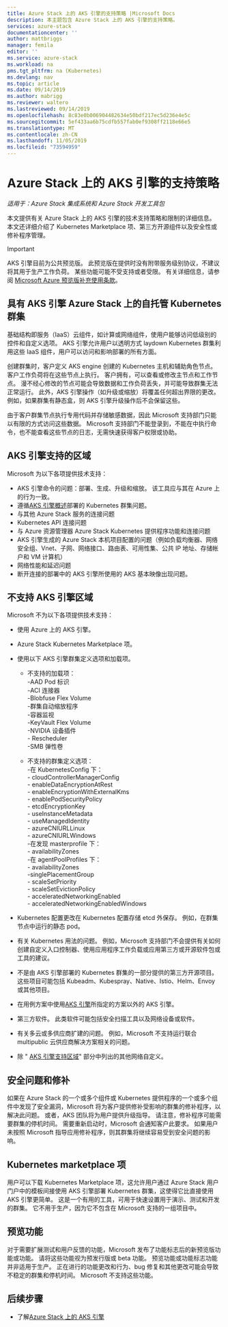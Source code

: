 ```yaml
---
title: Azure Stack 上的 AKS 引擎的支持策略 |Microsoft Docs
description: 本主题包含 Azure Stack 上的 AKS 引擎的支持策略。
services: azure-stack
documentationcenter: ''
author: mattbriggs
manager: femila
editor: ''
ms.service: azure-stack
ms.workload: na
pms.tgt_pltfrm: na (Kubernetes)
ms.devlang: nav
ms.topic: article
ms.date: 09/14/2019
ms.author: mabrigg
ms.reviewer: waltero
ms.lastreviewed: 09/14/2019
ms.openlocfilehash: 8c83e0b006904482634e50bdf217ec5d236e4e5c
ms.sourcegitcommit: 5ef433aa6b75cdfb557fab0ef9308ff2118e66e5
ms.translationtype: MT
ms.contentlocale: zh-CN
ms.lasthandoff: 11/05/2019
ms.locfileid: "73594959"
---
```

# <a name="support-policies-for-aks-engine-on-azure-stack"></a>Azure Stack 上的 AKS 引擎的支持策略

*适用于：Azure Stack 集成系统和 Azure Stack 开发工具包*

本文提供有关 Azure Stack 上的 AKS 引擎的技术支持策略和限制的详细信息。 本文还详细介绍了 Kubernetes Marketplace 项、第三方开源组件以及安全性或修补程序管理。 

> [!IMPORTANT]
> AKS 引擎目前为公共预览版。
> 此预览版在提供时没有附带服务级别协议，不建议将其用于生产工作负荷。 某些功能可能不受支持或者受限。 有关详细信息，请参阅 [Microsoft Azure 预览版补充使用条款](https://azure.microsoft.com/support/legal/preview-supplemental-terms/)。

## <a name="self-managed-kubernetes-clusters-on-azure-stack-with-aks-engine"></a>具有 AKS 引擎 Azure Stack 上的自托管 Kubernetes 群集

基础结构即服务（IaaS）云组件，如计算或网络组件，使用户能够访问低级别的控件和自定义选项。 AKS 引擎允许用户以透明方式 laydown Kubernetes 群集利用这些 IaaS 组件，用户可以访问和影响部署的所有方面。

创建群集时，客户定义 AKS engine 创建的 Kubernetes 主机和辅助角色节点。 客户工作负荷将在这些节点上执行。 客户拥有，可以查看或修改主节点和工作节点。 漫不经心修改的节点可能会导致数据和工作负荷丢失，并可能导致群集无法正常运行。 此外，AKS 引擎操作（如升级或缩放）将覆盖任何超出界限的更改。 例如，如果群集有静态盒，则 AKS 引擎升级操作后不会保留这些。

由于客户群集节点执行专用代码并存储敏感数据，因此 Microsoft 支持部门只能以有限的方式访问这些数据。 Microsoft 支持部门不能登录到，不能在中执行命令，也不能查看这些节点的日志，无需快速获得客户权限或协助。

## <a name="aks-engine-supported-areas"></a>AKS 引擎支持的区域

Microsoft 为以下各项提供技术支持：

-  AKS 引擎命令的问题：部署、生成、升级和缩放。 该工具应与其在 Azure 上的行为一致。
-  遵循[AKS 引擎概述](azure-stack-kubernetes-aks-engine-overview.md)部署的 Kubernetes 群集问题。
-  与其他 Azure Stack 服务的连接问题 
-  Kubernetes API 连接问题
-  与 Azure 资源管理器 Azure Stack Kubernetes 提供程序功能和连接问题
-  AKS 引擎生成的 Azure Stack 本机项目配置的问题（例如负载均衡器、网络安全组、Vnet、子网、网络接口、路由表、可用性集、公共 IP 地址、存储帐户和 VM 计算机） 
-  网络性能和延迟问题
-  断开连接的部署中的 AKS 引擎所使用的 AKS 基本映像出现问题。 

## <a name="aks-engine-areas-not-supported"></a>不支持 AKS 引擎区域

Microsoft 不为以下各项提供技术支持：

-  使用 Azure 上的 AKS 引擎。
-  Azure Stack Kubernetes Marketplace 项。
-  使用以下 AKS 引擎群集定义选项和加载项。
    -  不支持的加载项：  
            -AAD Pod 标识  
            -ACI 连接器  
            -Blobfuse Flex Volume  
            -群集自动缩放程序  
            -容器监视  
            -KeyVault Flex Volume  
            -NVIDIA 设备插件  
            - Rescheduler  
            -SMB 弹性卷  
        
    -  不支持的群集定义选项：  
            -在 KubernetesConfig 下：  
                    - cloudControllerManagerConfig  
                    - enableDataEncryptionAtRest  
                    - enableEncryptionWithExternalKms  
                    - enablePodSecurityPolicy  
                    - etcdEncryptionKey  
                    - useInstanceMetadata  
                    - useManagedIdentity  
                    - azureCNIURLLinux  
                    - azureCNIURLWindows  
            -在发现 masterprofile 下：  
                    - availabilityZones  
            -在 agentPoolProfiles 下：  
                    - availabilityZones  
                    -singlePlacementGroup  
                    - scaleSetPriority  
                    - scaleSetEvictionPolicy  
                    - acceleratedNetworkingEnabled  
                    - acceleratedNetworkingEnabledWindows

-  Kubernetes 配置更改在 Kubernetes 配置存储 etcd 外保存。 例如，在群集节点中运行的静态 pod。
-  有关 Kubernetes 用法的问题。 例如，Microsoft 支持部门不会提供有关如何创建自定义入口控制器、使用应用程序工作负载或应用第三方或开源软件包或工具的建议。
-  不是由 AKS 引擎部署的 Kubernetes 群集的一部分提供的第三方开源项目。 这些项目可能包括 Kubeadm、Kubespray、Native、Istio、Helm、Envoy 或其他项目。
-  在用例方案中使用[AKS 引擎](azure-stack-kubernetes-aks-engine-overview.md#supported-scenarios-with-the-aks-engine)所指定的方案以外的 AKS 引擎。
-  第三方软件。 此类软件可能包括安全扫描工具以及网络设备或软件。
-  有关多云或多供应商扩建的问题。 例如，Microsoft 不支持运行联合 multipublic 云供应商解决方案相关的问题。
-  除 " [AKS 引擎支持区域](#aks-engine-supported-areas)" 部分中列出的其他网络自定义。

##  <a name="security-issues-and-patching"></a>安全问题和修补

如果在 Azure Stack 的一个或多个组件或 Kubernetes 提供程序的一个或多个组件中发现了安全漏洞，Microsoft 将为客户提供修补受影响的群集的修补程序，以解决此问题。 或者，AKS 团队将为用户提供升级指导。 请注意，修补程序可能需要群集的停机时间。 需要重新启动时，Microsoft 会通知客户此要求。 如果用户未按照 Microsoft 指导应用修补程序，则其群集将继续容易受到安全问题的影响。

## <a name="kubernetes-marketplace-item"></a>Kubernetes marketplace 项

用户可以下载 Kubernetes Marketplace 项，这允许用户通过 Azure Stack 用户门户中的模板间接使用 AKS 引擎部署 Kubernetes 群集，这使得它比直接使用 AKS 引擎更简单。 这是一个有用的工具，可用于快速设置用于演示、测试和开发的群集。 它不用于生产，因为它不包含在 Microsoft 支持的一组项目中。

## <a name="preview-features"></a>预览功能

对于需要扩展测试和用户反馈的功能，Microsoft 发布了功能标志后的新预览版功能或功能。 请将这些功能视为预发行版或 beta 功能。 预览功能或功能标志功能并非适用于生产。 正在进行的功能更改和行为、bug 修复和其他更改可能会导致不稳定的群集和停机时间。 Microsoft 不支持这些功能。

## <a name="next-steps"></a>后续步骤

- 了解[Azure Stack 上的 AKS 引擎](azure-stack-kubernetes-aks-engine-overview.md)